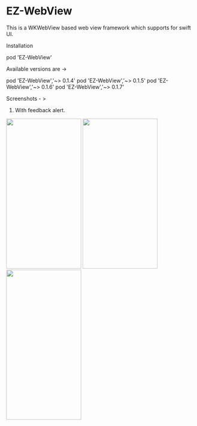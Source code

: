# EZ-WebView
This is a WKWebView based web view framework which supports for swift UI. 

Installation

pod 'EZ-WebView'

<Bold>Available versions are -> </bold>

pod 'EZ-WebView','~> 0.1.4'
pod 'EZ-WebView','~> 0.1.5'
pod 'EZ-WebView','~> 0.1.6'
pod 'EZ-WebView','~> 0.1.7'

Screenshots - >

1. With feedback alert.

<img src="https://user-images.githubusercontent.com/35820857/189517890-4793095d-f57e-435c-9656-edcbd8a0e0f4.PNG" width="200" height="400" />
<img src="https://user-images.githubusercontent.com/35820857/189517896-24c262bb-242c-4e37-b4da-6954f51f88f8.PNG" width="200" height="400" />
<img src="https://user-images.githubusercontent.com/35820857/189517900-30bc3f91-98e7-4ad0-a3d5-b1649cfc3b1f.PNG" width="200" height="400" />
